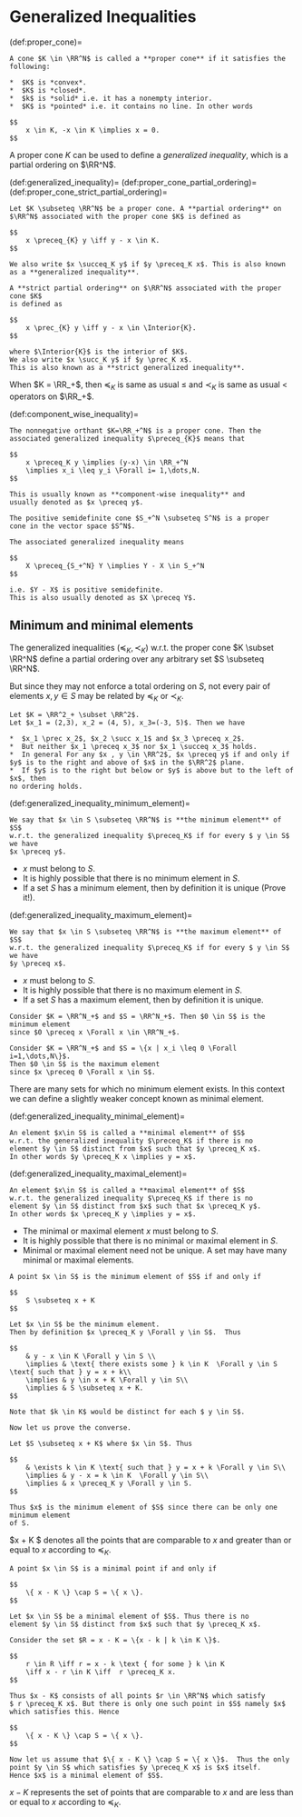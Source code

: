 # Generalized Inequalities

(def:proper_cone)=
````{prf:definition}
A cone $K \in \RR^N$ is called a **proper cone** if it satisfies the following:

*  $K$ is *convex*.
*  $K$ is *closed*.
*  $k$ is *solid* i.e. it has a nonempty interior.
*  $K$ is *pointed* i.e. it contains no line. In other words

$$
    x \in K, -x \in K \implies x = 0.
$$

````
A proper cone $K$ can be used to define a *generalized inequality*,
which is a partial ordering on $\RR^N$.

(def:generalized_inequality)=
(def:proper_cone_partial_ordering)=
(def:proper_cone_strict_partial_ordering)=
````{prf:definition}
Let $K \subseteq \RR^N$ be a proper cone. A **partial ordering** on
$\RR^N$ associated with the proper cone $K$ is defined as

$$
    x \preceq_{K} y \iff y - x \in K.
$$

We also write $x \succeq_K y$ if $y \preceq_K x$. This is also known
as a **generalized inequality**.

A **strict partial ordering** on $\RR^N$ associated with the proper cone $K$
is defined as

$$
    x \prec_{K} y \iff y - x \in \Interior{K}.
$$

where $\Interior{K}$ is the interior of $K$.
We also write $x \succ_K y$ if $y \prec_K x$.
This is also known as a **strict generalized inequality**.

````

When $K = \RR_+$, then $\preceq_K$ is same as usual $\leq$
and $\prec_K$ is same as usual $<$ operators on $\RR_+$.

(def:component_wise_inequality)=
````{prf:example} Nonnegative orthant and component-wise inequality
The nonnegative orthant $K=\RR_+^N$ is a proper cone. Then the
associated generalized inequality $\preceq_{K}$ means that

$$
    x \preceq_K y \implies (y-x) \in \RR_+^N
    \implies x_i \leq y_i \Forall i= 1,\dots,N.
$$

This is usually known as **component-wise inequality** and
usually denoted as $x \preceq y$.

````

````{prf:example} Positive semidefinite cone and matrix inequality
The positive semidefinite cone $S_+^N \subseteq S^N$ is a proper
cone in the vector space $S^N$.

The associated generalized inequality means

$$
    X \preceq_{S_+^N} Y \implies Y - X \in S_+^N
$$

i.e. $Y - X$ is positive semidefinite.
This is also usually denoted as $X \preceq Y$.
````






## Minimum and minimal elements



The generalized inequalities ($\preceq_K, \prec_K$) w.r.t. the proper cone
$K \subset \RR^N$ 
define
a partial ordering over any arbitrary set $S \subseteq \RR^N$.

But since they may not enforce a total ordering on $S$,  not every
pair of elements $x, y\in S$ may be related by $\preceq_K$ or $\prec_K$.

````{prf:example} Partial ordering with nonnegative orthant cone
Let $K = \RR^2_+ \subset \RR^2$.
Let $x_1 = (2,3), x_2 = (4, 5), x_3=(-3, 5)$. Then we have

*  $x_1 \prec x_2$, $x_2 \succ x_1$ and $x_3 \preceq x_2$.
*  But neither $x_1 \preceq x_3$ nor $x_1 \succeq x_3$ holds.
*  In general For any $x , y \in \RR^2$, $x \preceq y$ if and only if
$y$ is to the right and above of $x$ in the $\RR^2$ plane.
*  If $y$ is to the right but below or $y$ is above but to the left of $x$, then
no ordering holds.

````

(def:generalized_inequality_minimum_element)=
````{prf:definition}
We say that $x \in S \subseteq \RR^N$ is **the minimum element** of $S$
w.r.t. the generalized inequality $\preceq_K$ if for every $ y \in S$ we have
$x \preceq y$.

````


*  $x$ must belong to $S$.
*  It is highly possible that there is no minimum element in $S$.
*  If a set $S$ has a minimum element, then by definition it is unique (Prove it!).


(def:generalized_inequality_maximum_element)=
````{prf:definition}
We say that $x \in S \subseteq \RR^N$ is **the maximum element** of $S$
w.r.t. the generalized inequality $\preceq_K$ if for every $ y \in S$ we have
$y \preceq x$.

````


*  $x$ must belong to $S$.
*  It is highly possible that there is no maximum element in $S$.
*  If a set $S$ has a maximum element, then by definition it is unique.


````{prf:example} Minimum element
Consider $K = \RR^N_+$ and $S = \RR^N_+$. Then $0 \in S$ is the minimum element
since $0 \preceq x \Forall x \in \RR^N_+$.
````


````{prf:example} Maximum element
Consider $K = \RR^N_+$ and $S = \{x | x_i \leq 0 \Forall i=1,\dots,N\}$.
Then $0 \in S$ is the maximum element
since $x \preceq 0 \Forall x \in S$.
````




There are many sets for which no minimum element exists. In this context
we can define a slightly weaker concept known as minimal element.

(def:generalized_inequality_minimal_element)=
````{prf:definition}
An element $x\in S$ is called a **minimal element** of $S$
w.r.t. the generalized inequality $\preceq_K$ if there is no
element $y \in S$ distinct from $x$ such that $y \preceq_K x$.
In other words $y \preceq_K x \implies y = x$.

````

(def:generalized_inequality_maximal_element)=
````{prf:definition}
An element $x\in S$ is called a **maximal element** of $S$
w.r.t. the generalized inequality $\preceq_K$ if there is no
element $y \in S$ distinct from $x$ such that $x \preceq_K y$.
In other words $x \preceq_K y \implies y = x$.

````


*  The minimal or maximal element $x$ must belong to $S$.
*  It is highly possible that there is no minimal or maximal element in $S$.
*  Minimal or maximal element need not be unique. A set may have many minimal or maximal elements.


````{prf:lemma}
A point $x \in S$ is the minimum element of $S$ if and only if

$$
    S \subseteq x + K
$$

````

````{prf:proof}
Let $x \in S$ be the minimum element.
Then by definition $x \preceq_K y \Forall y \in S$.  Thus

$$
    & y - x \in K \Forall y \in S \\
    \implies & \text{ there exists some } k \in K  \Forall y \in S \text{ such that } y = x + k\\
    \implies & y \in x + K \Forall y \in S\\
    \implies & S \subseteq x + K.
$$

Note that $k \in K$ would be distinct for each $ y \in S$.

Now let us prove the converse.

Let $S \subseteq x + K$ where $x \in S$. Thus

$$
    & \exists k \in K \text{ such that } y = x + k \Forall y \in S\\
    \implies & y - x = k \in K  \Forall y \in S\\
    \implies & x \preceq_K y \Forall y \in S.
$$

Thus $x$ is the minimum element of $S$ since there can be only one minimum element
of S.

````

$x + K $ denotes all the points that are comparable to $x$ and greater than
or equal to $x$ according to $\preceq_K$.

````{prf:lemma}
A point $x \in S$ is a minimal point if and only if

$$
    \{ x - K \} \cap S = \{ x \}.
$$

````

````{prf:proof}
Let $x \in S$ be a minimal element of $S$. Thus there is no
element $y \in S$ distinct from $x$ such that $y \preceq_K x$.

Consider the set $R = x - K = \{x - k | k \in K \}$.

$$
    r \in R \iff r = x - k \text { for some } k \in K
    \iff x - r \in K \iff  r \preceq_K x.
$$

Thus $x - K$ consists of all points $r \in \RR^N$ which satisfy
$ r \preceq_K x$. But there is only one such point in $S$ namely $x$
which satisfies this. Hence

$$
    \{ x - K \} \cap S = \{ x \}.
$$

Now let us assume that $\{ x - K \} \cap S = \{ x \}$.  Thus the only
point $y \in S$ which satisfies $y \preceq_K x$ is $x$ itself.
Hence $x$ is a minimal element of $S$.
````

$x - K$ represents the set of points that are comparable to $x$ and are 
less than or equal to $x$ according to $\preceq_K$.
